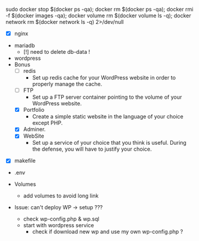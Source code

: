 sudo docker stop $(docker ps -qa); docker rm $(docker ps -qa); docker rmi -f $(docker images -qa); docker volume rm $(docker volume ls -q); docker network rm $(docker network ls -q) 2>/dev/null



- [x] nginx
- mariadb
  - [!] need to delete db-data !
- wordpress
- Bonus
  - [ ] redis
    - Set up redis cache for your WordPress website in order to properly manage the cache.
  - [ ] FTP
    - Set up a FTP server container pointing to the volume of your WordPress website.
  - [x] Portfolio
    - Create a simple static website in the language of your choice except PHP.
  - [x] Adminer.
  - [x] WebSite
    - Set up a service of your choice that you think is useful. During the defense, you will have to justify your choice.

- [x] makefile





- .env
- Volumes
  - add volumes to avoid long link


- Issue: can't deploy WP -> setup ???
  - check wp-config.php & wp.sql
  - start with wordpress service
    - check if download new wp and use my own wp-config.php ?

